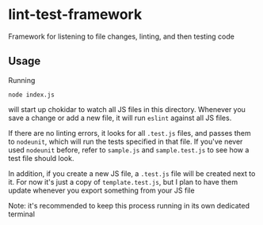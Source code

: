 # lint-test-framework

Framework for listening to file changes, linting, and then testing code

## Usage


Running

```
node index.js
```

will start up chokidar to watch all JS files in this directory. Whenever you save a change or add a new file, it will run `eslint` against all JS files.

If there are no linting errors, it looks for all `.test.js` files, and passes them to `nodeunit`, which will run the tests specified in that file. If you've never used `nodeunit` before, refer to `sample.js` and `sample.test.js` to see how a test file should look.

In addition, if you create a new JS file, a `.test.js` file will be created next to it. For now it's just a copy of `template.test.js`, but I plan to have them update whenever you export something from your JS file

Note: it's recommended to keep this process running in its own dedicated terminal
